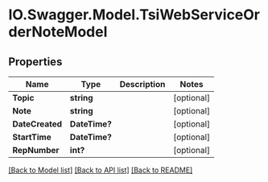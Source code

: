 # IO.Swagger.Model.TsiWebServiceOrderNoteModel
## Properties

Name | Type | Description | Notes
------------ | ------------- | ------------- | -------------
**Topic** | **string** |  | [optional] 
**Note** | **string** |  | [optional] 
**DateCreated** | **DateTime?** |  | [optional] 
**StartTime** | **DateTime?** |  | [optional] 
**RepNumber** | **int?** |  | [optional] 

[[Back to Model list]](../README.md#documentation-for-models) [[Back to API list]](../README.md#documentation-for-api-endpoints) [[Back to README]](../README.md)

